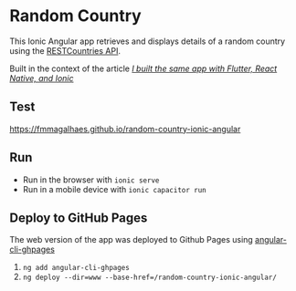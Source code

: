 # Random Country

This Ionic Angular app retrieves and displays details of a random country using the [RESTCountries API](https://restcountries.com/).

Built in the context of the article [_I built the same app with Flutter, React Native, and Ionic_
](https://medium.com/@fmmagalhaes/i-built-the-same-app-with-flutter-react-native-and-ionic-33ff8b358562)

## Test
https://fmmagalhaes.github.io/random-country-ionic-angular

## Run
- Run in the browser with `ionic serve`
- Run in a mobile device with `ionic capacitor run`

## Deploy to GitHub Pages
The web version of the app was deployed to Github Pages using [angular-cli-ghpages](https://www.npmjs.com/package/angular-cli-ghpages)
1. `ng add angular-cli-ghpages`
2. `ng deploy --dir=www --base-href=/random-country-ionic-angular/`
